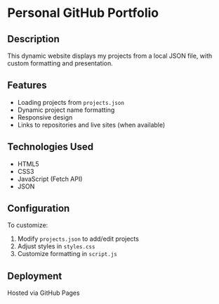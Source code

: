 # Personal GitHub Portfolio

## Description
This dynamic website displays my projects from a local JSON file, with custom formatting and presentation.

## Features
- Loading projects from `projects.json`
- Dynamic project name formatting
- Responsive design
- Links to repositories and live sites (when available)

## Technologies Used
- HTML5
- CSS3
- JavaScript (Fetch API)
- JSON

## Configuration
To customize:
1. Modify `projects.json` to add/edit projects
2. Adjust styles in `styles.css`
3. Customize formatting in `script.js`

## Deployment
Hosted via GitHub Pages
